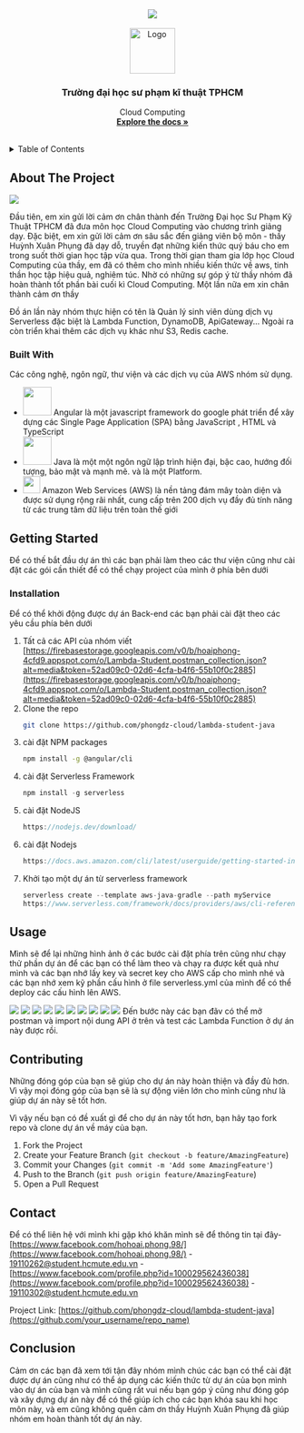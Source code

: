 <div id="top"></div>

<div align="center">
       <img src="https://thoibaonganhang.vn/stores/news_dataimages/canhnq/032021/03/14/4430_0_2ui893KAwAT_F9wz.gif">
</div>

<!-- PROJECT LOGO -->
<br />
<div align="center">
  <a href="https://github.com/othneildrew/Best-README-Template">
    <img src="https://firebasestorage.googleapis.com/v0/b/hoaiphong-4cfd9.appspot.com/o/logo.jpg?alt=media&token=848e1981-5300-4bfc-807a-53b0b1ecc706" alt="Logo" width="80" height="80">
  </a>

<h3 align="center">Trường đại học sư phạm kĩ thuật TPHCM</h3>

  <p align="center">
     Cloud Computing
    <br />
    <a href="https://github.com/phongdz-cloud/lambda-student-java/blob/master/README.md"><strong>Explore the docs »</strong></a>
    <br />
    <br />
  </p>
</div>

<!-- TABLE OF CONTENTS -->
<details>
  <summary>Table of Contents</summary>
  <ol>
    <li>
      <a href="#about-the-project">About The Project</a>
      <ul>
        <li><a href="#built-with">Built With</a></li>
      </ul>
    </li>
    <li>
      <a href="#getting-started">Getting Started</a>
      <ul>
        <li><a href="#installation">Installation</a></li>
      </ul>
    </li>
    <li><a href="#usage">Usage</a></li>
    <li><a href="#contributing">Contributing</a></li>
    <li><a href="#contact">Contact</a></li>
    <li><a href="#conclution">Conclution</a></li>
  </ol>
</details>



<!-- ABOUT THE PROJECT -->
## About The Project
![](https://firebasestorage.googleapis.com/v0/b/hoaiphong-4cfd9.appspot.com/o/aboutProject.png?alt=media&token=06e29169-889e-41e2-92cb-4cf327f1057d)


Đầu tiên, em xin gửi lời cảm ơn chân thành đến Trường Đại học Sư Phạm Kỹ Thuật TPHCM đã đưa môn học Cloud Computing vào chương trình giảng dạy. Đặc biệt, em xin gửi lời cảm ơn sâu sắc đến giảng viên bộ môn - thầy Huỳnh Xuân Phụng đã dạy dỗ, truyền đạt những kiến thức quý báu cho em trong suốt thời gian học tập vừa qua. Trong thời gian tham gia lớp học Cloud Computing của thầy, em đã có thêm cho mình nhiều kiến thức về aws, tinh thần học tập hiệu quả, nghiêm túc. Nhờ có những sự góp ý từ thầy nhóm đã hoàn thành tốt phần bài cuối kì Cloud Computing. Một lần nữa em xin chân thành cảm ơn thầy 

Đồ án lần này nhóm thực hiện có tên là Quản lý sinh viên dùng dịch vụ Serverless đặc biệt là Lambda Function, DynamoDB, ApiGateway... Ngoài ra còn triển khai thêm các dịch vụ khác như S3, Redis cache. 



### Built With

Các công nghệ, ngôn ngữ, thư viện và các dịch vụ của AWS nhóm sử dụng.

- <img src="https://upload.wikimedia.org/wikipedia/commons/thumb/c/cf/Angular_full_color_logo.svg/2048px-Angular_full_color_logo.svg.png" width=50 height=50> Angular là một javascript framework do google phát triển để xây dựng các Single Page Application (SPA) bằng JavaScript , HTML và TypeScript <br>
- <img src="https://seeklogo.com/images/J/java-logo-7F8B35BAB3-seeklogo.com.png" width=50 height=50>  Java là một một ngôn ngữ lập trình hiện đại, bậc cao, hướng đối tượng, bảo mật và mạnh mẽ. và là một Platform.
- <img src="https://cdn.svgporn.com/logos/aws.svg" width=30 height=30>  Amazon Web Services (AWS) là nền tảng đám mây toàn diện và được sử dụng rộng rãi nhất, cung cấp trên 200 dịch vụ đầy đủ tính năng từ các trung tâm dữ liệu trên toàn thế giới<br>




<!-- GETTING STARTED -->
## Getting Started

Để có thế bắt đầu dự án thì các bạn phải làm theo các thư viện cũng như cài đặt các gói cần thiết để có thể chạy project của mình ở phía bên dưới

### Installation

 Để có thể khởi động được dự án Back-end các bạn phải cài đặt theo các yêu cầu phía bên dưới

1. Tất cả các API của nhóm viết  [https://firebasestorage.googleapis.com/v0/b/hoaiphong-4cfd9.appspot.com/o/Lambda-Student.postman_collection.json?alt=media&token=52ad09c0-02d6-4cfa-b4f6-55b10f0c2885](https://firebasestorage.googleapis.com/v0/b/hoaiphong-4cfd9.appspot.com/o/Lambda-Student.postman_collection.json?alt=media&token=52ad09c0-02d6-4cfa-b4f6-55b10f0c2885)
2. Clone the repo
   ```sh
   git clone https://github.com/phongdz-cloud/lambda-student-java
   ```
3. cài đặt NPM packages
   ```sh
   npm install -g @angular/cli
   ```
4. cài đặt Serverless Framework
   ```js
   npm install -g serverless
   ```
4. cài đặt NodeJS
   ```js
   https://nodejs.dev/download/
   ```
4. cài đặt Nodejs
   ```js
   https://docs.aws.amazon.com/cli/latest/userguide/getting-started-install.html
   ```
4. Khởi tạo một dự án từ serverless framework
   ```js
   serverless create --template aws-java-gradle --path myService
   https://www.serverless.com/framework/docs/providers/aws/cli-reference/create
   ```



<!-- USAGE EXAMPLES -->
## Usage

Mình sẽ để lại những hình ảnh ở các bước cài đặt phía trên cũng như chạy thử phần dự án để các bạn có thể làm theo và chạy ra được kết quả như mình và các bạn nhớ lấy key và secret key cho AWS cấp cho mình nhé và các bạn nhớ xem kỹ phần cấu hình ở file serverless.yml của mình để có thể deploy các cấu hình lên AWS.

![](https://firebasestorage.googleapis.com/v0/b/hoaiphong-4cfd9.appspot.com/o/installNPM.png?alt=media&token=69f201de-3b72-4e7d-abaa-cea339870825)
![](https://firebasestorage.googleapis.com/v0/b/hoaiphong-4cfd9.appspot.com/o/angular.png?alt=media&token=9980ca04-087d-4e0a-99f6-e2a25b8d09e8)
![](https://firebasestorage.googleapis.com/v0/b/hoaiphong-4cfd9.appspot.com/o/awsconfigure.png?alt=media&token=a998d3dd-f7a0-4e4a-bcbc-7aab69ffc6a8)
![](https://firebasestorage.googleapis.com/v0/b/hoaiphong-4cfd9.appspot.com/o/serverlessversion.png?alt=media&token=11624d3d-86b2-4f00-9ead-3db47a106d47)
![](https://firebasestorage.googleapis.com/v0/b/hoaiphong-4cfd9.appspot.com/o/serverless.png?alt=media&token=f5cee1a4-54da-4374-b14f-311c37efc4ae)
![](https://firebasestorage.googleapis.com/v0/b/hoaiphong-4cfd9.appspot.com/o/keyAWS.png?alt=media&token=2a5522f8-04eb-4e2c-847c-47612a0d319a)
![](https://firebasestorage.googleapis.com/v0/b/hoaiphong-4cfd9.appspot.com/o/deploy1.png?alt=media&token=dfd81e27-302f-4b22-8b7b-cb3f5169af85)
![](https://firebasestorage.googleapis.com/v0/b/hoaiphong-4cfd9.appspot.com/o/deploy2.png?alt=media&token=dfd81e27-302f-4b22-8b7b-cb3f5169af85)
![](https://firebasestorage.googleapis.com/v0/b/hoaiphong-4cfd9.appspot.com/o/deploy3.png?alt=media&token=dfd81e27-302f-4b22-8b7b-cb3f5169af85)
![](https://firebasestorage.googleapis.com/v0/b/hoaiphong-4cfd9.appspot.com/o/deploy4.png?alt=media&token=dfd81e27-302f-4b22-8b7b-cb3f5169af85)
Đến bước này các bạn đãv có thể mở postman và import nội dung API ở trên và test các Lambda Function ở dự án này được rồi.





<!-- CONTRIBUTING -->
## Contributing

Những đóng góp của bạn sẽ giúp cho dự án này hoàn thiện và đầy đủ hơn. Vì vậy mọi đóng góp của bạn sẽ là sự động viên lớn cho mình cũng như là giúp dự án này sẽ tốt hơn.

Vì vậy nếu bạn có đề xuất gì để cho dự án này tốt hơn, bạn hãy tạo fork repo và clone dự án về máy của bạn.

1. Fork the Project
2. Create your Feature Branch (`git checkout -b feature/AmazingFeature`)
3. Commit your Changes (`git commit -m 'Add some AmazingFeature'`)
4. Push to the Branch (`git push origin feature/AmazingFeature`)
5. Open a Pull Request



<!-- CONTACT -->
## Contact

Để có thể liên hệ với mình khi gặp khó khăn mình sẽ để thông tin tại đây- [https://www.facebook.com/hohoai.phong.98/](https://www.facebook.com/hohoai.phong.98/) - 19110262@student.hcmute.edu.vn - [https://www.facebook.com/profile.php?id=100029562436038](https://www.facebook.com/profile.php?id=100029562436038) - 19110302@student.hcmute.edu.vn

Project Link: [https://github.com/phongdz-cloud/lambda-student-java](https://github.com/your_username/repo_name)





<!-- ACKNOWLEDGMENTS -->
## Conclusion

Cảm ơn các bạn đã xem tới tận đây nhóm mình chúc các bạn có thể cài đặt được dự án cũng như có thể áp dụng các kiến thức từ dự án của bọn mình vào dự án của bạn và mình cũng rất vui nếu bạn góp ý cũng như đóng góp và xây dựng dự án này để có thể giúp ích cho các bạn khóa sau khi học môn này, và em cũng không quên cảm ơn thầy Huỳnh Xuân Phụng đã giúp nhóm em hoàn thành tốt dự án này.
